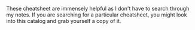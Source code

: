These cheatsheet are immensely helpful as I don't have to search through my notes. If you are searching for a particular cheatsheet, you might look into this catalog and grab yourself a copy of it.
